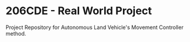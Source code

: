 # 206CDE - Real World Project

Project Repository for Autonomous Land Vehicle's Movement Controller method.
